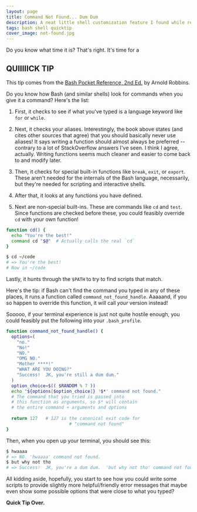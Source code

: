 ```yaml
---
layout: page
title: Command Not Found... Dum Dum
description: A neat little shell customization feature I found while reading through a Bash book.
tags: bash shell quicktip
cover_image: not-found.jpg
---
```


Do you know what time it is?  That's right.  It's time for a 

## QUIIIIICK TIP

This tip comes from the [Bash Pocket Reference, 2nd Ed.](https://amzn.to/2t7Fp1i) by Arnold Robbins.

Do you know how Bash (and similar shells) look for commands when you give it a command?  Here's the list:

1. First, it checks to see if what you've typed is a language keyword like `for` or `while`.

2. Next, it checks your aliases.  Interestingly, the book above states (and cites other sources that agree) that you should basically never use aliases!  It says writing a function should almost always be preferred -- contrary to a lot of StackOverflow answers I've seen.  I think I agree, actually.  Writing functions seems much cleaner and easier to come back to and modify later.

3. Then, it checks for special built-in functions like `break`, `exit`, or `export`.  These aren't needed for the internals of the Bash language, necessarily, but they're needed for scripting and interactive shells.

4. After that, it looks at any functions you have defined.

5. Next are non-special built-ins.  These are commands like `cd` and `test`.  Since functions are checked before these, you could feasibly override `cd` with your own function!

```bash
function cd() {
  echo "You're the best!"
  command cd "$@"  # Actually calls the real `cd`
}

$ cd ~/code
# => You're the best!
# Now in ~/code
```

Lastly, it hunts through the `$PATH` to try to find scripts that match.

Here's the tip: if Bash can't find the command you typed in any of these places, it runs a function called `command_not_found_handle`.  Aaaaand, if you so happen to override this function, it will call *your* version instead!

Sooooo, if your terminal experience is just not quite hostile enough, you could feasibly put the following into your `.bash_profile`.

```bash
function command_not_found_handle() {
  options=(
    "no."
    "No!"
    "NO."
    "OMG NO."
    "Mother ****!"
    "WHAT ARE YOU DOING?"
    "Success!  JK, you're still a dum dum."
  )
  option_choice=$(( $RANDOM % 7 ))
  echo "${options[$option_choice]} '$*' command not found."
  # The command that you tried is passed into
  # this function as arguments, so $* will contain
  # the entire command + arguments and options
  
  return 127   # 127 is the canonical exit code for
  						# "command not found" 
}
```

Then, when you open up your terminal, you should see this:

```bash
$ hwaaaa
# => NO. 'hwaaaa' command not found.
$ but why not tho
# => Success!  JK, you're a dum dum.  'but why not tho' command not found.
```

All kidding aside, hopefully, you start to see how you could write some scripts to provide slightly more helpful/friendly error messages that maybe even show some possible options that were close to what you typed?

**Quick Tip Over.**